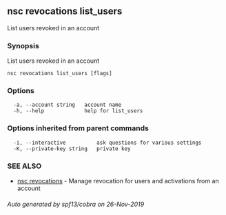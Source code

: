 ## nsc revocations list_users

List users revoked in an account

### Synopsis

List users revoked in an account

```
nsc revocations list_users [flags]
```

### Options

```
  -a, --account string   account name
  -h, --help             help for list_users
```

### Options inherited from parent commands

```
  -i, --interactive          ask questions for various settings
  -K, --private-key string   private key
```

### SEE ALSO

* [nsc revocations](nsc_revocations.md)	 - Manage revocation for users and activations from an account

###### Auto generated by spf13/cobra on 26-Nov-2019
